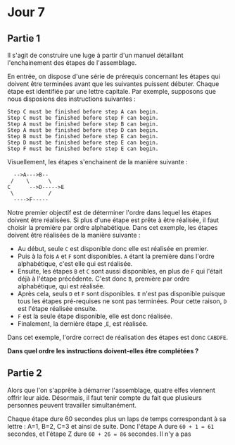 # Jour 7

## Partie 1

Il s'agit de construire une luge à partir d'un manuel détaillant l'enchainement des étapes de l'assemblage.

En entrée, on dispose d'une série de prérequis concernant les étapes qui doivent être terminées avant que les suivantes puissent débuter.
Chaque étape est identifiée par une lettre capitale.
Par exemple, supposons que nous disposions des instructions suivantes :

```
Step C must be finished before step A can begin.
Step C must be finished before step F can begin.
Step A must be finished before step B can begin.
Step A must be finished before step D can begin.
Step B must be finished before step E can begin.
Step D must be finished before step E can begin.
Step F must be finished before step E can begin.
```

Visuellement, les étapes s'enchainent de la manière suivante :

```
  -->A--->B--
 /    \      \
C      -->D----->E
 \           /
  ---->F-----
```

Notre premier objectif est de déterminer l'ordre dans lequel les étapes doivent être réalisées.
Si plus d'une étape est prête à être réalisée, il faut choisir la première par ordre alphabétique.
Dans cet exemple, les étapes doivent être réalisées de la manière suivante :

 - Au début, seule `C` est disponible donc elle est réalisée en premier.
 - Puis à la fois `A` et `F` sont disponibles. `A` étant la première dans l'ordre alphabétique, c'est elle qui est réalisée.
 - Ensuite, les étapes `B` et `C` sont aussi disponibles, en plus de `F` qui l'était déjà à l'étape précédente. C'est donc `B`, première par ordre alphabétique, qui est réalisée.
 - Après cela, seuls `D` et `F` sont disponibles. `E` n'est pas disponible puisque tous les étapes pré-requises ne sont pas terminées. Pour cette raison, `D` est l'étape réalisée ensuite.
 - `F` est la seule étape disponible, elle est donc réalisée.
 - Finalement, la dernière étape ,`E`, est réalisée.
 
 Dans cet exemple, l'ordre correct de réalisation des étapes est donc `CABDFE`.
 
 __Dans quel ordre les instructions doivent-elles être complétées ?__
 
 ## Partie 2
 
 Alors que l'on s'apprête à démarrer l'assemblage, quatre elfes viennent offrir leur aide.
 Désormais, il faut tenir compte du fait que plusieurs personnes peuvent travailler simultanément.
 
 Chaque étape dure 60 secondes plus un laps de temps correspondant à sa lettre : A=1, B=2, C=3 et ainsi de suite.
 Donc l'étape A dure `60 + 1 = 61` secondes, et l'étape Z dure `60 + 26 = 86` secondes.
 Il n'y a pas 
 